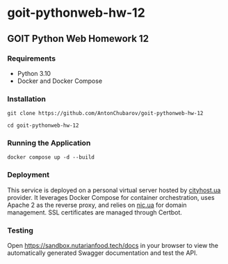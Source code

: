 # goit-pythonweb-hw-12

## GOIT Python Web Homework 12

### Requirements
- Python 3.10
- Docker and Docker Compose

### Installation

```shell
git clone https://github.com/AntonChubarov/goit-pythonweb-hw-12
```

```shell
cd goit-pythonweb-hw-12
```

### Running the Application

```shell
docker compose up -d --build
```

### Deployment

This service is deployed on a personal virtual server hosted by [cityhost.ua](https://cityhost.ua/) provider.
It leverages Docker Compose for container orchestration,
uses Apache 2 as the reverse proxy, and relies on [nic.ua](https://nic.ua/) for domain management.
SSL certificates are managed through Certbot.
### Testing

Open https://sandbox.nutarianfood.tech/docs in your browser
to view the automatically generated Swagger
documentation and test the API.
